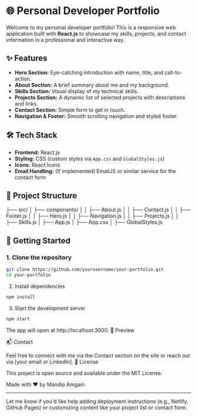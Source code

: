 # 🌐 Personal Developer Portfolio

Welcome to my personal developer portfolio! This is a responsive web application built with **React.js** to showcase my skills, projects, and contact information in a professional and interactive way.

## ✨ Features

- **Hero Section:** Eye-catching introduction with name, title, and call-to-action.
- **About Section:** A brief summary about me and my background.
- **Skills Section:** Visual display of my technical skills.
- **Projects Section:** A dynamic list of selected projects with descriptions and links.
- **Contact Section:** Simple form to get in touch.
- **Navigation & Footer:** Smooth scrolling navigation and styled footer.

## 🛠️ Tech Stack

- **Frontend:** React.js
- **Styling:** CSS (custom styles via `App.css` and `GlobalStyles.js`)
- **Icons:** React Icons
- **Email Handling:** (If implemented) EmailJS or similar service for the contact form

## 📁 Project Structure

├── src/ │ 
├── components/ │ │
            ├── About.js │ │ 
            ├── Contact.js │ │ 
            ├── Footer.js │ │ 
            ├── Hero.js │ │ 
            ├── Navigation.js │ 
            │ ├── Projects.js │ 
            │ ├── Skills.js │
            ├── App.js │ 
            ├── App.css │ 
            ├── GlobalStyles.js


## 🚀 Getting Started

### 1. Clone the repository

```bash
git clone https://github.com/yourusername/your-portfolio.git
cd your-portfolio
```
2. Install dependencies
   
```bash
npm install
```
3. Start the development server
   
```bash
npm start
```
The app will open at http://localhost:3000.
📸 Preview

📬 Contact

Feel free to connect with me via the Contact section on the site or reach out via [your email or LinkedIn].
📄 License

This project is open source and available under the MIT License.

Made with ❤️ by Mandip Amgain

---

Let me know if you'd like help adding deployment instructions (e.g., Netlify, GitHub Pages) or customizing content like your project list or contact form.
